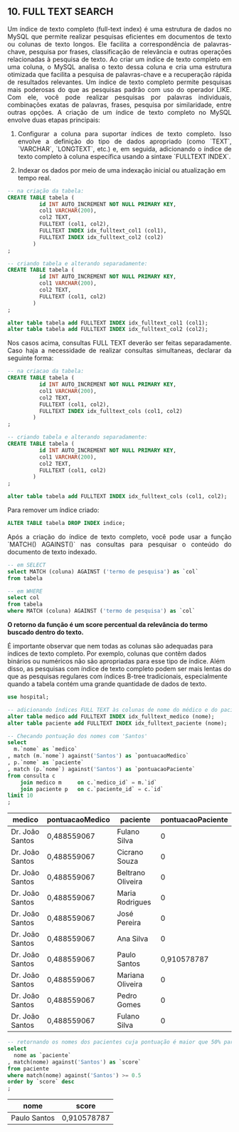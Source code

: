 <h2>10. FULL TEXT SEARCH</h2>

<p align="justify">
	Um índice de texto completo (full-text index) é uma estrutura de dados no MySQL que permite realizar pesquisas eficientes em documentos de texto ou colunas de texto longos. Ele facilita a correspondência de palavras-chave, pesquisa por frases, classificação de relevância e outras operações relacionadas à pesquisa de texto. Ao criar um índice de texto completo em uma coluna, o MySQL analisa o texto dessa coluna e cria uma estrutura otimizada que facilita a pesquisa de palavras-chave e a recuperação rápida de resultados relevantes. Um índice de texto completo permite pesquisas mais poderosas do que as pesquisas padrão com uso do operador LIKE. Com ele, você pode realizar pesquisas por palavras individuais, combinações exatas de palavras, frases, pesquisa por similaridade, entre outras opções. A criação de um índice de texto completo no MySQL envolve duas etapas principais:
</p>

<ol>
	<li><p align="justify">Configurar a coluna para suportar índices de texto completo. Isso envolve a definição do tipo de dados apropriado (como `TEXT`, `VARCHAR`, `LONGTEXT`, etc.) e, em seguida, adicionando o índice de texto completo à coluna específica usando a sintaxe `FULLTEXT INDEX`.</p></li>
	<li><p aling="justify">Indexar os dados por meio de uma indexação inicial ou atualização em tempo real.</p></li>
</ol>

```sql
-- na criação da tabela:
CREATE TABLE tabela (
          id INT AUTO_INCREMENT NOT NULL PRIMARY KEY,
          col1 VARCHAR(200),
          col2 TEXT,
          FULLTEXT (col1, col2),
          FULLTEXT INDEX idx_fulltext_col1 (col1),
          FULLTEXT INDEX idx_fulltext_col2 (col2)
        )
;

-- criando tabela e alterando separadamente:
CREATE TABLE tabela (
          id INT AUTO_INCREMENT NOT NULL PRIMARY KEY,
          col1 VARCHAR(200),
          col2 TEXT,
          FULLTEXT (col1, col2)
        )
;

alter table tabela add FULLTEXT INDEX idx_fulltext_col1 (col1);
alter table tabela add FULLTEXT INDEX idx_fulltext_col2 (col2);
```

<p align="justify">
	Nos casos acima, consultas FULL TEXT deverão ser feitas separadamente. Caso haja a necessidade de realizar consultas simultaneas, declarar da seguinte forma:
</p>

```sql
-- na criacao da tabela:
CREATE TABLE tabela (
          id INT AUTO_INCREMENT NOT NULL PRIMARY KEY,
          col1 VARCHAR(200),
          col2 TEXT,
          FULLTEXT (col1, col2),
          FULLTEXT INDEX idx_fulltext_cols (col1, col2)
        )
;

-- criando tabela e alterando separadamente:
CREATE TABLE tabela (
          id INT AUTO_INCREMENT NOT NULL PRIMARY KEY,
          col1 VARCHAR(200),
          col2 TEXT,
          FULLTEXT (col1, col2)
        )
;

alter table tabela add FULLTEXT INDEX idx_fulltext_cols (col1, col2);
```

<p align="justify">Para remover um índice criado:</p>

```sql
ALTER TABLE tabela DROP INDEX indice;
```

<p align="justify">
	Após a criação do índice de texto completo, você pode usar a função `MATCH() AGAINST()` nas consultas para pesquisar o conteúdo do documento de texto indexado.
</p>

```sql
-- em SELECT
select MATCH (coluna) AGAINST ('termo de pesquisa') as `col`
from tabela

-- em WHERE
select col
from tabela
where MATCH (coluna) AGAINST ('termo de pesquisa') as `col`
```

<p aling="justify">
	<b>O retorno da função é um score percentual da relevância do termo buscado dentro do texto.</b>
</p>

<p align="justify"></p>
É importante observar que nem todas as colunas são adequadas para índices de texto completo. Por exemplo, colunas que contêm dados binários ou numéricos não são apropriadas para esse tipo de índice. Além disso, as pesquisas com índice de texto completo podem ser mais lentas do que as pesquisas regulares com índices B-tree tradicionais, especialmente quando a tabela contém uma grande quantidade de dados de texto.

```sql
use hospital;

-- adicionando índices FULL TEXT às colunas de nome do médico e do paciente
alter table medico add FULLTEXT INDEX idx_fulltext_medico (nome);
alter table paciente add FULLTEXT INDEX idx_fulltext_paciente (nome);

-- Checando pontuação dos nomes com 'Santos'
select 
  m.`nome` as `medico`
, match (m.`nome`) against('Santos') as `pontuacaoMedico`
, p.`nome` as `paciente`
, match (p.`nome`) against('Santos') as `pontuacaoPaciente`
from consulta c
	join medico m     on c.`medico_id` = m.`id`
	join paciente p   on c.`paciente_id` = c.`id`
limit 10
;
```

<table align="center"><thead><tr><th>medico</th><th>pontuacaoMedico</th><th>paciente</th><th>pontuacaoPaciente</th></tr></thead><tbody><tr><td>Dr. João Santos</td><td>0,488559067</td><td>Fulano Silva</td><td>0</td></tr><tr><td>Dr. João Santos</td><td>0,488559067</td><td>Cicrano Souza</td><td>0</td></tr><tr><td>Dr. João Santos</td><td>0,488559067</td><td>Beltrano Oliveira</td><td>0</td></tr><tr><td>Dr. João Santos</td><td>0,488559067</td><td>Maria Rodrigues</td><td>0</td></tr><tr><td>Dr. João Santos</td><td>0,488559067</td><td>José Pereira</td><td>0</td></tr><tr><td>Dr. João Santos</td><td>0,488559067</td><td>Ana Silva</td><td>0</td></tr><tr><td>Dr. João Santos</td><td>0,488559067</td><td>Paulo Santos</td><td>0,910578787</td></tr><tr><td>Dr. João Santos</td><td>0,488559067</td><td>Mariana Oliveira</td><td>0</td></tr><tr><td>Dr. João Santos</td><td>0,488559067</td><td>Pedro Gomes</td><td>0</td></tr><tr><td>Dr. João Santos</td><td>0,488559067</td><td>Fulano Silva</td><td>0</td></tr></tbody></table>

```sql
-- retornando os nomes dos pacientes cuja pontuação é maior que 50% para o nome 'Santos'
select 
  nome as `paciente`
, match(nome) against('Santos') as `score`
from paciente
where match(nome) against('Santos') >= 0.5
order by `score` desc
;
```

<table align="center"><thead><tr><th>nome</th><th>score</th></tr></thead><tbody><tr><td>Paulo Santos</td><td>0,910578787</td></tr></tbody></table>
